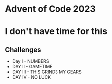 # Advent of Code 2023

# I don't have time for this

## Challenges

* Day I - NUMBERS
* DAY II - GAMETIME
* DAY III - THIS GRINDS MY GEARS
* DAY IV - NO LUCK